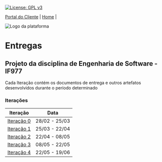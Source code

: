 [![License: GPL v3](https://img.shields.io/badge/License-GPLv3-blue.svg)](https://www.gnu.org/licenses/gpl-3.0)



[Portal do Cliente](https://github.com/aplneto/medmapper/wiki) | [Home](https://github.com/aplneto/medmapper) |


![Logo da plataforma](
https://raw.githubusercontent.com/aplneto/projeto_ES/master/.idv/logotmp200x200.png
"Logo do Projeto")

# Entregas
## Projeto da disciplina de Engenharia de Software - IF977

Cada Iteração contém os documentos de entrega e outros artefatos desenvolvidos durante o período determinado

### Iterações
| Iteração | Data | 
|----------|----------|
|[Iteração 0](/docs/entregas/iteration0/iteration0.md) | 28/02 - 25/03 | 
|[Iteração 1](/docs/entregas/iteration1/iteration1.md) | 25/03 - 22/04 |
|[Iteração 2](/docs/entregas/iteration2.md) | 22/04 - 08/05 |
|[Iteração 3](/docs/entregas/iterations.md) | 08/05 - 22/05 |
|[Iteração 4](/docs/entregas/iterations.md) | 22/05 - 19/06 |
 
